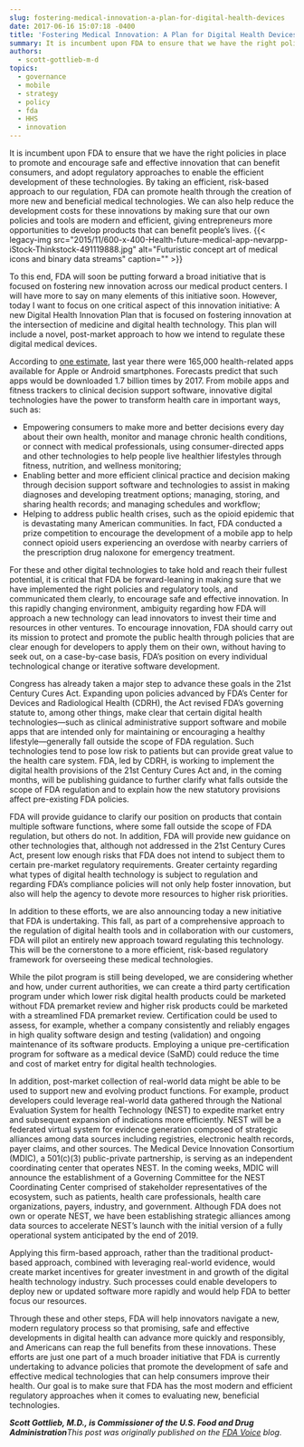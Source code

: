 ```yaml
---
slug: fostering-medical-innovation-a-plan-for-digital-health-devices
date: 2017-06-16 15:07:18 -0400
title: 'Fostering Medical Innovation: A Plan for Digital Health Devices'
summary: It is incumbent upon FDA to ensure that we have the right policies in place to promote and encourage safe and effective innovation that can benefit consumers, and adopt regulatory approaches to enable the efficient development of these technologies. By taking an efficient, risk-based approach to our regulation, FDA can promote health through the creation
authors:
  - scott-gottlieb-m-d
topics:
  - governance
  - mobile
  - strategy
  - policy
  - fda
  - HHS
  - innovation
---
```


It is incumbent upon FDA to ensure that we have the right policies in place to promote and encourage safe and effective innovation that can benefit consumers, and adopt regulatory approaches to enable the efficient development of these technologies. By taking an efficient, risk-based approach to our regulation, FDA can promote health through the creation of more new and beneficial medical technologies. We can also help reduce the development costs for these innovations by making sure that our own policies and tools are modern and efficient, giving entrepreneurs more opportunities to develop products that can benefit people’s lives. {{< legacy-img src="2015/11/600-x-400-Health-future-medical-app-nevarpp-iStock-Thinkstock-491119888.jpg" alt="Futuristic concept art of medical icons and binary data streams" caption="" >}}

To this end, FDA will soon be putting forward a broad initiative that is focused on fostering new innovation across our medical product centers. I will have more to say on many elements of this initiative soon. However, today I want to focus on one critical aspect of this innovation initiative: A new Digital Health Innovation Plan that is focused on fostering innovation at the intersection of medicine and digital health technology. This plan will include a novel, post-market approach to how we intend to regulate these digital medical devices.

According to [one estimate](http://www.economist.com/news/business/21694523-mobile-health-apps-are-becoming-more-capable-and-potentially-rather-useful-things-are-looking), last year there were 165,000 health-related apps available for Apple or Android smartphones. Forecasts predict that such apps would be downloaded 1.7 billion times by 2017. From mobile apps and fitness trackers to clinical decision support software, innovative digital technologies have the power to transform health care in important ways, such as:

  * Empowering consumers to make more and better decisions every day about their own health, monitor and manage chronic health conditions, or connect with medical professionals, using  consumer-directed apps and other technologies to  help people live healthier lifestyles through fitness, nutrition, and wellness monitoring;
  * Enabling better and more efficient clinical practice and decision making through decision support software and technologies to assist in making diagnoses and developing treatment options; managing, storing, and sharing health records; and managing schedules and workflow;
  * Helping to address public health crises, such as the opioid epidemic that is devastating many American communities. In fact, FDA conducted a prize competition to encourage the development of a mobile app to help connect opioid users experiencing an overdose with nearby carriers of the prescription drug naloxone for emergency treatment.

For these and other digital technologies to take hold and reach their fullest potential, it is critical that FDA be forward-leaning in making sure that we have implemented the right policies and regulatory tools, and communicated them clearly, to encourage safe and effective innovation. In this rapidly changing environment, ambiguity regarding how FDA will approach a new technology can lead innovators to invest their time and resources in other ventures. To encourage innovation, FDA should carry out its mission to protect and promote the public health through policies that are clear enough for developers to apply them on their own, without having to seek out, on a case-by-case basis, FDA’s position on every individual technological change or iterative software development.

Congress has already taken a major step to advance these goals in the 21st Century Cures Act. Expanding upon policies advanced by FDA’s Center for Devices and Radiological Health (CDRH), the Act revised FDA’s governing statute to, among other things, make clear that certain digital health technologies—such as clinical administrative support software and mobile apps that are intended only for maintaining or encouraging a healthy lifestyle—generally fall outside the scope of FDA regulation. Such technologies tend to pose low risk to patients but can provide great value to the health care system. FDA, led by CDRH, is working to implement the digital health provisions of the 21st Century Cures Act and, in the coming months, will be publishing guidance to further clarify what falls outside the scope of FDA regulation and to explain how the new statutory provisions affect pre-existing FDA policies.

FDA will provide guidance to clarify our position on products that contain multiple software functions, where some fall outside the scope of FDA regulation, but others do not. In addition, FDA will provide new guidance on other technologies that, although not addressed in the 21st Century Cures Act, present low enough risks that FDA does not intend to subject them to certain pre-market regulatory requirements. Greater certainty regarding what types of digital health technology is subject to regulation and regarding FDA’s compliance policies will not only help foster innovation, but also will help the agency to devote more resources to higher risk priorities.

In addition to these efforts, we are also announcing today a new initiative that FDA is undertaking. This fall, as part of a comprehensive approach to the regulation of digital health tools and in collaboration with our customers, FDA will pilot an entirely new approach toward regulating this technology. This will be the cornerstone to a more efficient, risk-based regulatory framework for overseeing these medical technologies.

While the pilot program is still being developed, we are considering whether and how, under current authorities, we can create a third party certification program under which lower risk digital health products could be marketed without FDA premarket review and higher risk products could be marketed with a streamlined FDA premarket review. Certification could be used to assess, for example, whether a company consistently and reliably engages in high quality software design and testing (validation) and ongoing maintenance of its software products. Employing a unique pre-certification program for software as a medical device (SaMD) could reduce the time and cost of market entry for digital health technologies.

In addition, post-market collection of real-world data might be able to be used to support new and evolving product functions. For example, product developers could leverage real-world data gathered through the National Evaluation System for health Technology (NEST) to expedite market entry and subsequent expansion of indications more efficiently. NEST will be a federated virtual system for evidence generation composed of strategic alliances among data sources including registries, electronic health records, payer claims, and other sources. The Medical Device Innovation Consortium (MDIC), a 501(c)(3) public-private partnership, is serving as an independent coordinating center that operates NEST. In the coming weeks, MDIC will announce the establishment of a Governing Committee for the NEST Coordinating Center comprised of stakeholder representatives of the ecosystem, such as patients, health care professionals, health care organizations, payers, industry, and government. Although FDA does not own or operate NEST, we have been establishing strategic alliances among data sources to accelerate NEST’s launch with the initial version of a fully operational system anticipated by the end of 2019.

Applying this firm-based approach, rather than the traditional product-based approach, combined with leveraging real-world evidence, would create market incentives for greater investment in and growth of the digital health technology industry. Such processes could enable developers to deploy new or updated software more rapidly and would help FDA to better focus our resources.

Through these and other steps, FDA will help innovators navigate a new, modern regulatory process so that promising, safe and effective developments in digital health can advance more quickly and responsibly, and Americans can reap the full benefits from these innovations. These efforts are just one part of a much broader initiative that FDA is currently undertaking to advance policies that promote the development of safe and effective medical technologies that can help consumers improve their health. Our goal is to make sure that FDA has the most modern and efficient regulatory approaches when it comes to evaluating new, beneficial technologies.

**_Scott Gottlieb, M.D., is Commissioner of the U.S. Food and Drug Administration_**_This post was originally published on the [FDA Voice](https://blogs.fda.gov/fdavoice/index.php/2017/06/fostering-medical-innovation-a-plan-for-digital-health-devices/) blog._
